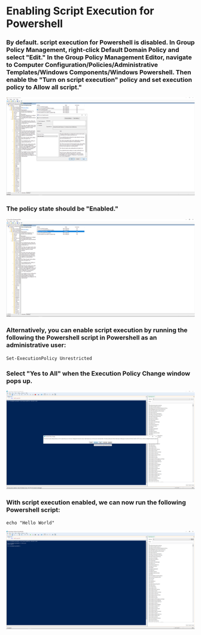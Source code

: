<h1>Enabling Script Execution for Powershell</h1>

### By default. script execution for Powershell is disabled. In Group Policy Management, right-click Default Domain Policy and select "Edit." In the Group Policy Management Editor, navigate to Computer Configuration/Policies/Administrative Templates/Windows Components/Windows Powershell. Then enable the "Turn on script execution" policy and set execution policy to Allow all script."
![ExecutionPolicy](https://github.com/whuynhit/ActiveDirectory/blob/main/How%20to%20use%20Powershell%20with%20Active%20Directory/Enabling%20Script%20Execution%20for%20Powershell/sub/1.png)

### The policy state should be "Enabled."
![ExecutionPolicy](https://github.com/whuynhit/ActiveDirectory/blob/main/How%20to%20use%20Powershell%20with%20Active%20Directory/Enabling%20Script%20Execution%20for%20Powershell/sub/2.png)

### Alternatively, you can enable script execution by running the following the Powershell script in Powershell as an administrative user:
```
Set-ExecutionPolicy Unrestricted
```
### Select "Yes to All" when the Execution Policy Change window pops up.
![ExecutionPolicy](https://github.com/whuynhit/ActiveDirectory/blob/main/How%20to%20use%20Powershell%20with%20Active%20Directory/Enabling%20Script%20Execution%20for%20Powershell/sub/3.png)

### With script execution enabled, we can now run the following Powershell script:
```
echo "Hello World"
```
![ExecutionPolicy](https://github.com/whuynhit/ActiveDirectory/blob/main/How%20to%20use%20Powershell%20with%20Active%20Directory/Enabling%20Script%20Execution%20for%20Powershell/sub/4.png)
